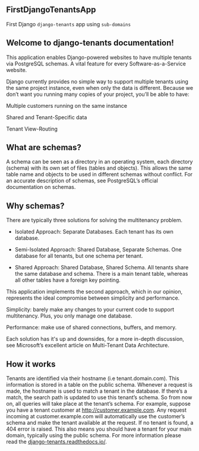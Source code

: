 ## FirstDjangoTenantsApp

First Django `django-tenants` app using `sub-domains`

## Welcome to django-tenants documentation!

This application enables Django-powered websites to have multiple tenants via PostgreSQL schemas. A vital feature for every Software-as-a-Service website.

Django currently provides no simple way to support multiple tenants using the same project instance, even when only the data is different. Because we don’t want you running many copies of your project, you’ll be able to have:

Multiple customers running on the same instance

Shared and Tenant-Specific data

Tenant View-Routing

## What are schemas?
A schema can be seen as a directory in an operating system, each directory (schema) with its own set of files (tables and objects). This allows the same table name and objects to be used in different schemas without conflict. For an accurate description of schemas, see PostgreSQL’s official documentation on schemas.

## Why schemas?
There are typically three solutions for solving the multitenancy problem.

- Isolated Approach: Separate Databases. Each tenant has its own database.

- Semi-Isolated Approach: Shared Database, Separate Schemas. One database for all tenants, but one schema per tenant.

- Shared Approach: Shared Database, Shared Schema. All tenants share the same database and schema. There is a main tenant table, whereas all other tables have a foreign key pointing.

This application implements the second approach, which in our opinion, represents the ideal compromise between simplicity and performance.

Simplicity: barely make any changes to your current code to support multitenancy. Plus, you only manage one database.

Performance: make use of shared connections, buffers, and memory.

Each solution has it's up and downsides, for a more in-depth discussion, see Microsoft’s excellent article on Multi-Tenant Data Architecture.

## How it works
Tenants are identified via their hostname (i.e tenant.domain.com). This information is stored in a table on the public schema. Whenever a request is made, the hostname is used to match a tenant in the database. If there’s a match, the search path is updated to use this tenant’s schema. So from now on, all queries will take place at the tenant’s schema. For example, suppose you have a tenant customer at http://customer.example.com. Any request incoming at customer.example.com will automatically use the customer’s schema and make the tenant available at the request. If no tenant is found, a 404 error is raised. This also means you should have a tenant for your main domain, typically using the public schema. For more information please read the <a href='https://django-tenants.readthedocs.io/en/latest/'>django-tenants.readthedocs.io/</a>.
